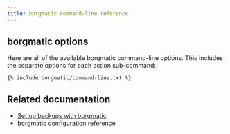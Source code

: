 ```yaml
---
title: borgmatic command-line reference
---
```

## borgmatic options

Here are all of the available borgmatic command-line options. This includes the separate options for
each action sub-command:

```
{% include borgmatic/command-line.txt %}
```


## Related documentation

 * [Set up backups with borgmatic](https://torsion.org/borgmatic/docs/how-to/set-up-backups.md)
 * [borgmatic configuration reference](https://torsion.org/borgmatic/docs/reference/configuration.md)
